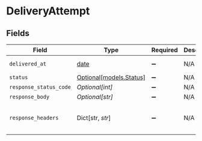 # DeliveryAttempt


## Fields

| Field                                                                | Type                                                                 | Required                                                             | Description                                                          | Example                                                              |
| -------------------------------------------------------------------- | -------------------------------------------------------------------- | -------------------------------------------------------------------- | -------------------------------------------------------------------- | -------------------------------------------------------------------- |
| `delivered_at`                                                       | [date](https://docs.python.org/3/library/datetime.html#date-objects) | :heavy_minus_sign:                                                   | N/A                                                                  | 2024-01-01T00:00:00Z                                                 |
| `status`                                                             | [Optional[models.Status]](../models/status.md)                       | :heavy_minus_sign:                                                   | N/A                                                                  | success                                                              |
| `response_status_code`                                               | *Optional[int]*                                                      | :heavy_minus_sign:                                                   | N/A                                                                  | 200                                                                  |
| `response_body`                                                      | *Optional[str]*                                                      | :heavy_minus_sign:                                                   | N/A                                                                  | {"status":"ok"}                                                      |
| `response_headers`                                                   | Dict[str, *str*]                                                     | :heavy_minus_sign:                                                   | N/A                                                                  | {<br/>"content-type": "application/json"<br/>}                       |